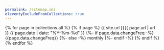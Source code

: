 ```yaml
---
permalink: /sitemap.xml
eleventyExcludeFromCollections: true
---
```

<?xml version="1.0" encoding="utf-8"?>
<urlset xmlns="http://www.sitemaps.org/schemas/sitemap/0.9">
{% for page in collections.all %}
{% if page %}
<url>
<loc>{{ site.url }}{{ page.url | url }}</loc>
<lastmod>{{ page.date | date: "%Y-%m-%d" }}</lastmod>
<changefreq>
{%- if page.data.changeFreq -%}
{{page.data.changeFreq}}
{%- else -%}
monthly
{%- endif -%}
</changefreq>
</url>
{% endif %}
{% endfor %}
</urlset>